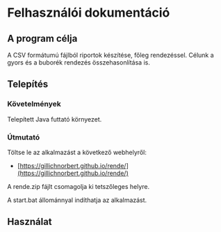 # Felhasználói dokumentáció

## A program célja

A CSV formátumú fájlból riportok készítése, főleg rendezéssel. Célunk a gyors és a buborék rendezés összehasonlítása is.

## Telepítés

### Követelmények

Telepített Java futtató környezet.

### Útmutató
Töltse le az alkalmazást a következő webhelyről:

 * [https://gillichnorbert.github.io/rende/](https://gillichnorbert.github.io/rende/)

 A rende.zip fájlt csomagolja ki tetszőleges helyre.

 A start.bat állománnyal indíthatja az alkalmazást.

## Használat

